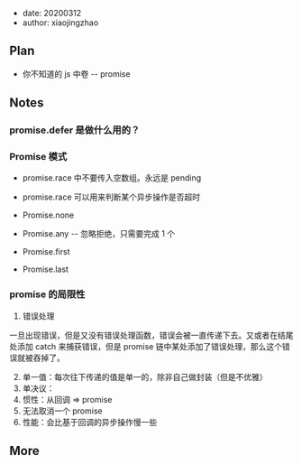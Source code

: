 - date: 20200312
- author: xiaojingzhao

## Plan

- 你不知道的 js 中卷 -- promise

## Notes

### promise.defer 是做什么用的？

### Promise 模式

- promise.race 中不要传入空数组。永远是 pending
- promise.race 可以用来判断某个异步操作是否超时

- Promise.none
- Promise.any -- 忽略拒绝，只需要完成 1 个
- Promise.first
- Promise.last

### promise 的局限性

1. 错误处理

一旦出现错误，但是又没有错误处理函数，错误会被一直传递下去。又或者在结尾处添加 catch 来捕获错误，但是 promise 链中某处添加了错误处理，那么这个错误就被吞掉了。

2. 单一值：每次往下传递的值是单一的，除非自己做封装（但是不优雅）
3. 单决议：
4. 惯性：从回调 => promise
5. 无法取消一个 promise
6. 性能：会比基于回调的异步操作慢一些

## More
